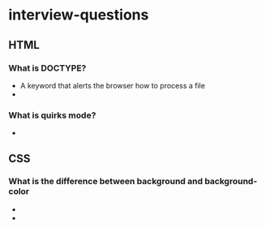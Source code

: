 # interview-questions

## HTML

### What is DOCTYPE?

* A keyword that alerts the browser how to process a file
* 

### What is quirks mode?
*

## CSS

### What is the difference between background and background-color
*
*
